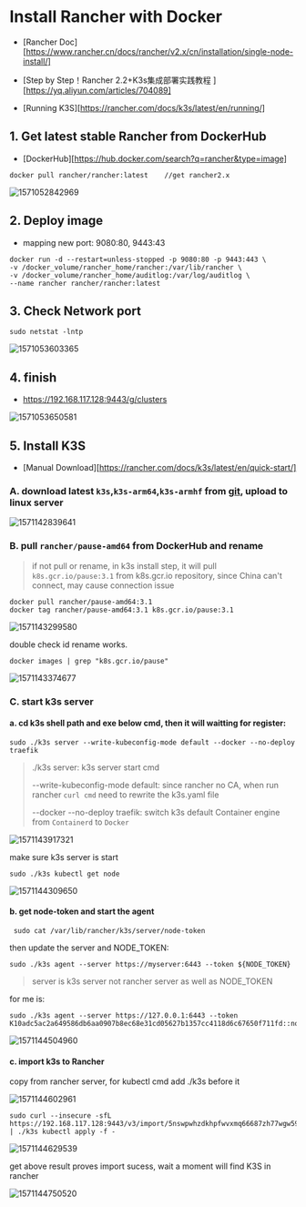 # 										Install Rancher with Docker

- [Rancher Doc][https://www.rancher.cn/docs/rancher/v2.x/cn/installation/single-node-install/]

- [Step by Step！Rancher 2.2+K3s集成部署实践教程 ][https://yq.aliyun.com/articles/704089]
- [Running K3S][https://rancher.com/docs/k3s/latest/en/running/]

## 1. Get latest stable Rancher from DockerHub

- [DockerHub][https://hub.docker.com/search?q=rancher&type=image]

```linux
docker pull rancher/rancher:latest    //get rancher2.x
```

![1571052842969](D:\Typora\MKDFiles\media\1571052842969.png)

## 2. Deploy image

- mapping new port: 9080:80, 9443:43

```linux
docker run -d --restart=unless-stopped -p 9080:80 -p 9443:443 \
-v /docker_volume/rancher_home/rancher:/var/lib/rancher \
-v /docker_volume/rancher_home/auditlog:/var/log/auditlog \
--name rancher rancher/rancher:latest
```

## 3. Check Network port

```linux
sudo netstat -lntp
```

![1571053603365](D:\Typora\MKDFiles\media\1571053603365.png)

## 4. finish

- https://192.168.117.128:9443/g/clusters

![1571053650581](D:\Typora\MKDFiles\media\1571053650581.png)

## 5. Install K3S

- [Manual Download][https://rancher.com/docs/k3s/latest/en/quick-start/]

### A. download latest `k3s`,`k3s-arm64`,`k3s-armhf` from [git](https://github.com/rancher/k3s/releases/tag/v0.9.1), upload to linux server

![1571142839641](D:\Typora\MKDFiles\media\1571142839641.png)

### B. pull  `rancher/pause-amd64` from DockerHub and rename

> if not pull or rename, in k3s install step, it will pull `k8s.gcr.io/pause:3.1` from k8s.gcr.io repository, since China can't connect, may cause connection issue

```linux
docker pull rancher/pause-amd64:3.1
docker tag rancher/pause-amd64:3.1 k8s.gcr.io/pause:3.1
```

![1571143299580](D:\Typora\MKDFiles\media\1571143299580.png)

double check id rename works.

```linux
docker images | grep "k8s.gcr.io/pause"
```

![1571143374677](D:\Typora\MKDFiles\media\1571143374677.png)

### C. start k3s server

#### a. cd k3s shell path and exe below cmd, then it will waitting for register:

```linux
sudo ./k3s server --write-kubeconfig-mode default --docker --no-deploy traefik
```

>./k3s server: k3s server start cmd
>
>--write-kubeconfig-mode default: since rancher no CA, when run rancher `curl cmd` need to rewrite the 															 k3s.yaml file 
>
>--docker --no-deploy traefik: switch k3s default Container engine from  `Containerd`  to `Docker`

![1571143917321](D:\Typora\MKDFiles\media\1571143917321.png)

make sure k3s server is start

```linux
sudo ./k3s kubectl get node
```

![1571144309650](D:\Typora\MKDFiles\media\1571144309650.png)

#### b. get node-token and start the agent

```linux
 sudo cat /var/lib/rancher/k3s/server/node-token
```

then update the server and NODE_TOKEN:

```linux
sudo ./k3s agent --server https://myserver:6443 --token ${NODE_TOKEN}
```

> server is k3s server not rancher server as well as NODE_TOKEN

for me is:

```linux
sudo ./k3s agent --server https://127.0.0.1:6443 --token K10adc5ac2a649586db6aa0907b8ec68e31cd05627b1357cc4118d6c67650f711fd::node:344c91765000e7f9cdb1e395411da9a3
```

![1571144504960](D:\Typora\MKDFiles\media\1571144504960.png)

#### c. import k3s to Rancher

copy from rancher server, for kubectl cmd add ./k3s before it

![1571144602961](D:\Typora\MKDFiles\media\1571144602961.png)

```linux
sudo curl --insecure -sfL https://192.168.117.128:9443/v3/import/5nswpwhzdkhpfwvxmq66687zh77wgw59g47r5m56nzf4mwgfbjfrgd.yaml | ./k3s kubectl apply -f -
```

![1571144629539](D:\Typora\MKDFiles\media\1571144629539.png)

get above result proves import sucess, wait a moment will find K3S in rancher

![1571144750520](D:\Typora\MKDFiles\media\1571144750520.png)





